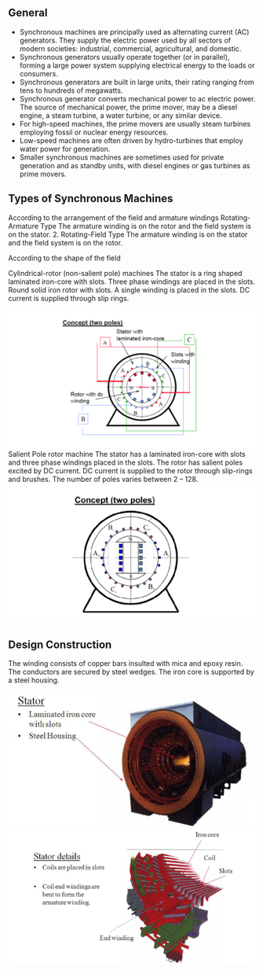 ## General

* Synchronous machines are principally used as alternating current (AC) generators. They supply the electric power used by all sectors of modern societies: industrial, commercial, agricultural, and domestic. 
* Synchronous generators usually operate together (or in parallel), forming a large power system supplying electrical energy to the loads or consumers. 
* Synchronous generators are built in large units, their rating ranging from tens to hundreds of megawatts. 
* Synchronous generator converts mechanical power to ac electric power. The source of mechanical power, the prime mover, may be a diesel engine, a steam turbine, a water turbine, or any similar device. 
* For high-speed machines, the prime movers are usually steam turbines employing fossil or nuclear energy resources. 
* Low-speed machines are often driven by hydro-turbines that employ water power for generation. 
* Smaller synchronous machines are sometimes used for private generation and as standby units, with diesel engines or gas turbines as prime movers. 

## Types of Synchronous Machines
According to the arrangement of the field and armature windings
Rotating-Armature Type 
The armature winding is on the rotor and the field system is on the stator. 
2.  Rotating-Field Type
The armature winding is on the stator and the field system is on the rotor. 

According to the shape of the field

Cylindrical-rotor (non-salient pole) machines
The stator is a ring shaped laminated iron-core with slots.
Three phase windings are placed in the slots.
Round solid iron rotor with slots.
A single winding is placed in the slots. DC current is supplied through slip rings. 

<center>
<img src="images/type1.png" width="600px" alt="Diagram showing overall app architecture" />
</center>
Salient Pole rotor machine
The stator has a laminated iron-core with slots and three phase windings placed in the slots. 
The rotor has salient poles excited by DC current. 
DC current is supplied to the rotor through slip-rings and brushes. 
The number of poles varies between 2 – 128.
<center>
<img src="images/type2.png" width="600px" alt="Diagram showing overall app architecture" />
</center>


## Design Construction
The winding consists of copper bars insulted with mica and epoxy resin. 
The conductors are secured by steel wedges. 
The iron core is supported by a steel housing.

<center>
<img src="images/design1.png" width="600px" alt="Diagram showing overall app architecture" />
</center>
<center>
<img src="images/design2.png" width="600px" alt="Diagram showing overall app architecture" />
</center>


